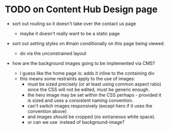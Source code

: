 # TODO on Content Hub Design page

- sort out routing so it doesn't take over the contact us page
	- maybe it doesn't really want to be a static page

- sort out setting styles on #main conditionally on this page being viewed.
	- do via the unconstrained layout

- how are the background images going to be implemented via CMS?
	- I guess like the home page is: adds it inline to the containing div
	- this means some restraints apply to the use of images:
		- must be sized precisely (or at least using common aspect ratio) since the CSS will not be edited, must be generic enough.
		- the hero image may be set within the CSS perhaps - provided it is sized and uses a consistent naming convention.
		- can't switch images responsively (except hero if it uses the convention above)
		- and images should be cropped (no extraneous white space).
		- or can we use <img> instead of background-image?
